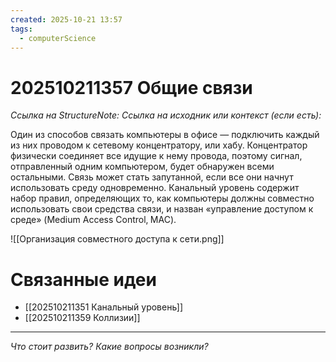```yaml
---
created: 2025-10-21 13:57
tags:
  - computerScience
---
```

# 202510211357 Общие связи

*Ссылка на StructureNote:*
*Ссылка на исходник или контекст (если есть):*

Один из способов связать компьютеры в офисе — подключить каждый из них проводом к сетевому концентратору, или хабу. Концентратор физически соединяет все идущие к нему провода, поэтому сигнал, отправленный одним компьютером, будет обнаружен всеми остальными. Связь может стать запутанной, если все они начнут использовать среду одновременно. Канальный уровень содержит набор правил, определяющих то, как компьютеры должны совместно использовать свои средства связи, и назван «управление доступом к среде» (Medium Access Control‚ MAC). 

![[Организация совместного доступа к сети.png]]

# Связанные идеи

- [[202510211351 Канальный уровень]]
- [[202510211359 Коллизии]]

---

*Что стоит развить? Какие вопросы возникли?*
